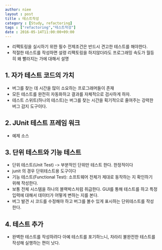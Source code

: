 ```yaml
---
author: niee
layout : post
title : 테스트작성
category : [Study, refactoring]
tags : ["refactoring","테스트작성"]
date : 2016-05-14T11:00:00+09:00
---
```


  - 리팩토링을 실시하기 위한 필수 전제조건은 반드시 견고한 테스트를 해야한다.
  - 적절한 테스트를 작성하면 설령 리팩토링을 하지않더라도 프로그래밍 속도가 월등히 왜 빨라지는 가에 대해서 설명
  
## 1. 자가 테스트 코드의 가치
  - 버그를 찾는 데 시간을 많이 소요하는 프로그래머들이 존재
  - 모든 테스트를 완전히 자동화하고 결과를 자체적으로 검사하게 하자.
  - 테스트 스위트(하나의 테스트)는 버그를 찾는 시간을 획기적으로 줄여주는 강력한 버그 감지 도구이다.

## 2. JUnit 테스트 프레임 워크
  - 예제 소스

## 3. 단위 테스트와 기능 테스트
  - 단위 테스트(Unit Test) -> 부분적인 단위만 테스트 한다. 한정적이다
  - junit 의 경우 단위테스트용 도구이다
  - 기능 테스트(Functional Test): 소프트웨어 전체가 제대로 동작하는 지 확인하기 위해 작성한다.
  - 보통 전체 시스템을 하나의 블랙박스처럼 취급한다. GUI를 통해 테스트를 하고 특정 입력에 대해서 데이터가 어떻게 변하는 지를 본다.
  - 버그 발견 시 코드를 수정해야 하고 버그를 볼수 있게 표시하는 단위테스트를 작성한다.

## 4. 테스트 추가
  - 완벽한 테스트를 작성하려다 아예 테스트를 포기하느니, 차라리 불완전한 테스트를 작성해 실행하는 편이 낫다.












